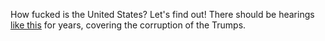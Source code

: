 How fucked is the United States? Let's find out! There should be hearings <a href="https://duckduckgo.com/?q=ambassador+yovanovitch+testifies&t=h_&iar=news&ia=news">like this</a> for years, covering the corruption of the Trumps. 
